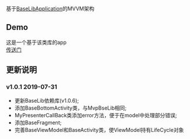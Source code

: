 基于[BaseLibApplication](https://github.com/LiQinglin007/BaseLibApplication)的MVVM架构

## Demo
这是一个基于该类库的app<br>
[传送门](https://github.com/LiQinglin007/OpenAppMVVM)

## 更新说明

### v1.0.1 2019-07-31
* 更新BaseLib依赖库(v1.0.6);
* 添加BaseBottomActivity类，与MvpBseLib相同;
* MyPresenterCallBack类添加error方法，便于在model中处理部分错误;
* 添加BaseFragment;
* 完善BaseViewModel和BaseActivity类，使ViewModel持有LifeCycle对象